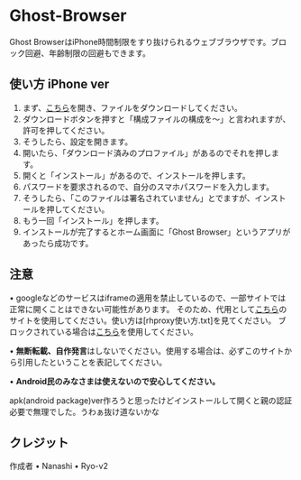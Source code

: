 # Ghost-Browser
Ghost BrowserはiPhone時間制限をすり抜けられるウェブブラウザです。ブロック回避、年齢制限の回避もできます。
## 使い方 iPhone ver
1. まず、[こちら](https://s.dyhack.net/gb-i)を開き、ファイルをダウンロードしてください。
2. ダウンロードボタンを押すと「構成ファイルの構成を〜」と言われますが、許可を押してください。
3. そうしたら、設定を開きます。
4. 開いたら、「ダウンロード済みのプロファイル」があるのでそれを押します。
5. 開くと「インストール」があるので、インストールを押します。
6. パスワードを要求されるので、自分のスマホパスワードを入力します。
7. そうしたら、「このファイルは署名されていません」とでますが、インストールを押してください。
8. もう一回「インストール」を押します。
9. インストールが完了するとホーム画面に「Ghost Browser」というアプリがあったら成功です。
## 注意
• googleなどのサービスはiframeの適用を禁止しているので、一部サイトでは正常に開くことはできない可能性があります。
そのため、代用として[こちら](https://rh.dyhack.net/)のサイトを使用してください。使い方は[rhproxy使い方.txt]を見てください。
ブロックされている場合は[こちら](https://rhproxy.weborg.xyz)を使用してください。

• **無断転載、自作発言**はしないでください。使用する場合は、必ずこのサイトから引用したということを表記してください。

• **Android民のみなさまは使えないので安心してください。** 

apk(android package)ver作ろうと思ったけどインストールして開くと親の認証必要で無理でした。うわぁ抜け道ないかな

## クレジット
作成者
• Nanashi 
• Ryo-v2

